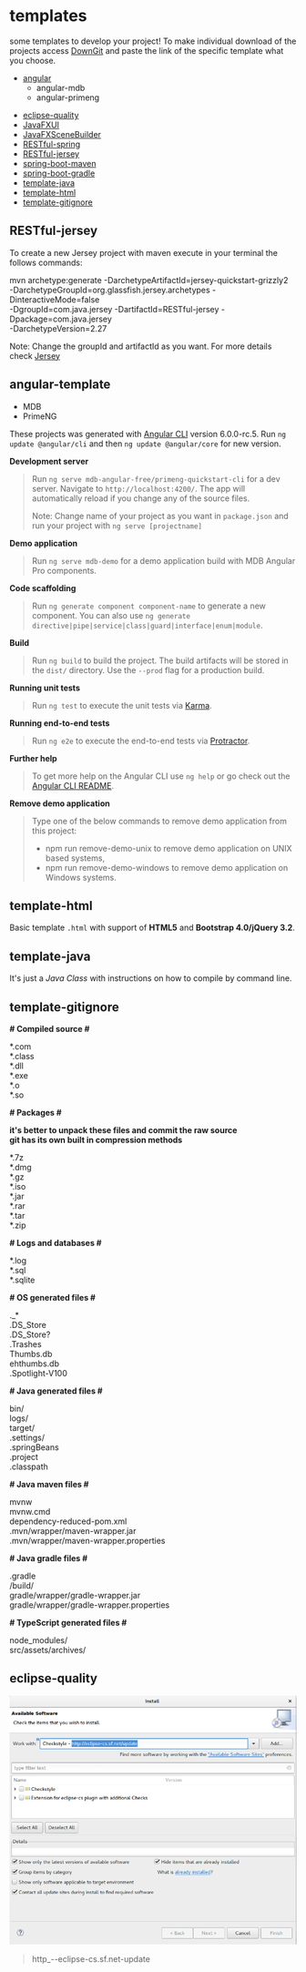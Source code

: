 # templates
some templates to develop your project! To make individual download of the projects access [DownGit](https://minhaskamal.github.io/DownGit/#/home) and paste the link of the specific template what you choose.

+ [angular](README.md#angular-template)
  + angular-mdb
  + angular-primeng
* [eclipse-quality](README.md#eclipse-quality)
* [JavaFXUI](README.md#JavaFXUI)
* [JavaFXSceneBuilder](README.md#eclipse-quality)
* [RESTful-spring](README.md#RESTful-spring)
* [RESTful-jersey](README.md#RESTful-jersey)
* [spring-boot-maven](README.md#spring-boot-maven)
* [spring-boot-gradle](README.md#spring-boot-gradle)
* [template-java](README.md#template-java)
* [template-html](README.md#template-html)
* [template-gitignore](README.md#template-gitignore)

## RESTful-jersey

To create a new Jersey project with maven execute in your terminal the follows commands:
  
mvn archetype:generate -DarchetypeArtifactId=jersey-quickstart-grizzly2 \
-DarchetypeGroupId=org.glassfish.jersey.archetypes -DinteractiveMode=false \
-DgroupId=com.java.jersey -DartifactId=RESTful-jersey -Dpackage=com.java.jersey \
-DarchetypeVersion=2.27
  
Note: Change the groupId and artifactId as you want. For more details check [Jersey](https://jersey.github.io/documentation/latest/getting-started.html)

## angular-template

* MDB
* PrimeNG

These projects was generated with [Angular CLI](https://github.com/angular/angular-cli) version 6.0.0-rc.5.
Run `ng update @angular/cli` and then `ng update @angular/core` for new version.

**Development server**
>
> Run `ng serve mdb-angular-free/primeng-quickstart-cli` for a dev server. Navigate to `http://localhost:4200/`. The app will automatically reload if you change any of the source files.
>
> Note: Change name of your project as you want in `package.json` and run your project with `ng serve [projectname]`

**Demo application**
>
> Run `ng serve mdb-demo` for a demo application build with MDB Angular Pro components.

**Code scaffolding**
>
> Run `ng generate component component-name` to generate a new component. You can also use `ng generate directive|pipe|service|class|guard|interface|enum|module`.

**Build**
>
> Run `ng build` to build the project. The build artifacts will be stored in the `dist/` directory. Use the `--prod` flag for a production build.

**Running unit tests**
>
> Run `ng test` to execute the unit tests via [Karma](https://karma-runner.github.io).

**Running end-to-end tests**
>
> Run `ng e2e` to execute the end-to-end tests via [Protractor](http://www.protractortest.org/).

**Further help**
>
> To get more help on the Angular CLI use `ng help` or go check out the [Angular CLI README](https://github.com/angular/angular-cli/blob/master/README.md).

**Remove demo application**
>
> Type one of the below commands to remove demo application from this project:
> * npm run remove-demo-unix to remove demo application on UNIX based systems,
> * npm run remove-demo-windows to remove demo application on Windows systems.

## template-html

Basic template `.html` with support of **HTML5** and **Bootstrap 4.0/jQuery 3.2**.

## template-java

It's just a *Java Class* with instructions on how to compile by command line.

## template-gitignore

**# Compiled source #**

*.com <br />
*.class <br />
*.dll <br />
*.exe <br />
*.o <br />
*.so <br />

**# Packages #**

**it's better to unpack these files and commit the raw source** <br />
**git has its own built in compression methods**

*.7z <br />
*.dmg <br />
*.gz <br />
*.iso <br />
*.jar <br />
*.rar <br />
*.tar <br />
*.zip

**# Logs and databases #**

*.log <br />
*.sql <br />
*.sqlite

**# OS generated files #**

._* <br />
.DS_Store <br />
.DS_Store? <br />
.Trashes <br />
Thumbs.db <br />
ehthumbs.db <br />
.Spotlight-V100 <br />

**# Java generated files #**

bin/ <br />
logs/ <br />
target/ <br />
.settings/ <br />
.springBeans <br />
.project <br />
.classpath <br />

**# Java maven files #**

mvnw <br />
mvnw.cmd <br />
dependency-reduced-pom.xml <br />
.mvn/wrapper/maven-wrapper.jar <br />
.mvn/wrapper/maven-wrapper.properties <br />

**# Java gradle files #**

.gradle <br />
/build/ <br />
gradle/wrapper/gradle-wrapper.jar <br />
gradle/wrapper/gradle-wrapper.properties <br />

**# TypeScript generated files #**

node_modules/ <br />
src/assets/archives/ <br />

## eclipse-quality

[![](https://github.com/MarioVieira6/imgs/blob/master/checkstyle/install_checkstyle.png "Install")](#)
> http_--eclipse-cs.sf.net-update
